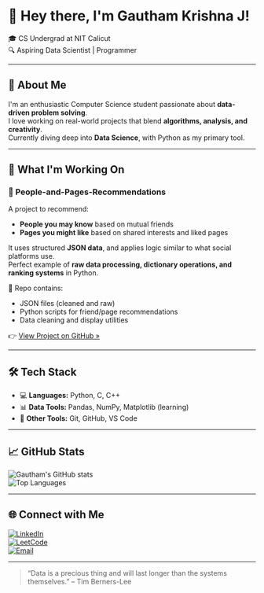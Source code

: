 # 👋 Hey there, I'm Gautham Krishna J!

🎓 CS Undergrad at NIT Calicut  
🔍 Aspiring Data Scientist | Programmer

---

## 🧠 About Me

I'm an enthusiastic Computer Science student passionate about **data-driven problem solving**.  
I love working on real-world projects that blend **algorithms, analysis, and creativity**.  
Currently diving deep into **Data Science**, with Python as my primary tool.

---

## 🚀 What I'm Working On

### 🧩 People-and-Pages-Recommendations

A project to recommend:
- **People you may know** based on mutual friends  
- **Pages you might like** based on shared interests and liked pages

It uses structured **JSON data**, and applies logic similar to what social platforms use.  
Perfect example of **raw data processing, dictionary operations, and ranking systems** in Python.

📁 Repo contains:
- JSON files (cleaned and raw)
- Python scripts for friend/page recommendations
- Data cleaning and display utilities

👉 [View Project on GitHub »](https://github.com/gauthamburg/People-and-Pages-Recommendations)

---

## 🛠️ Tech Stack

- 💻 **Languages:** Python, C, C++
- 📊 **Data Tools:** Pandas, NumPy, Matplotlib (learning)
- 🔗 **Other Tools:** Git, GitHub, VS Code

---

## 📈 GitHub Stats

![Gautham's GitHub stats](https://github-readme-stats.vercel.app/api?username=gauthamburg&show_icons=true&theme=radical)  
![Top Languages](https://github-readme-stats.vercel.app/api/top-langs/?username=gauthamburg&layout=compact&theme=radical)

---

## 🌐 Connect with Me

[![LinkedIn](https://img.shields.io/badge/-LinkedIn-blue?style=flat-square&logo=Linkedin&logoColor=white)](https://www.linkedin.com/in/gautham-krishna-j-474033285/)  
[![LeetCode](https://img.shields.io/badge/-LeetCode-FFA116?style=flat-square&logo=LeetCode&logoColor=black)](https://leetcode.com/gtkrj/)  
[![Email](https://img.shields.io/badge/-Email-c14438?style=flat-square&logo=Gmail&logoColor=white)](mailto:gauthamkrishnajkdply@gmail.com)

---

> “Data is a precious thing and will last longer than the systems themselves.” – Tim Berners-Lee

